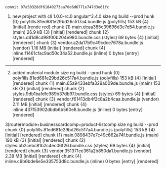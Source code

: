 	commit 07a50328df61840273aa70e6d6771e747d3e61fc
1) new project with cli 1.0.0-rc.0 angular^2.4.0
  size ng build --prod
  hunk    {0} polyfills.81ed681e29bd26c517a4.bundle.js (polyfills) 153 kB {4} [initial] [rende
red]
chunk    {1} main.dcaa385c39696d3e7d54.bundle.js (main) 26.9 kB {3} [initial] [rendered]
chunk    {2} styles.d41d8cd98f00b204e980.bundle.css (styles) 69 bytes {4} [initial] [rendered
]
chunk    {3} vendor.a2da17b9c49cdce7678a.bundle.js (vendor) 1.16 MB [initial] [rendered]
chunk    {4} inline.f1461cfac9ad50c34a52.bundle.js (inline) 0 bytes [entry] [rendered]
--------------------
2) added material module
size ng build --prod
  hunk    {0} polyfills.81ed681e29bd26c517a4.bundle.js (polyfills) 153 kB {4} [initial] [rendered]
chunk    {1} main.65a9433ebfa329a009de.bundle.js (main) 153 kB {3} [initial] [rendered]
chunk    {2} styles.9db1bafdfc989b37db97.bundle.css (styles) 69 bytes {4} [initial] [rendered]
chunk    {3} vendor.f61413db4f2c8a2b4caa.bundle.js (vendor) 2.11 MB [initial] [rendered]
chunk    {4} inline.437f53902dbdb6b560e8.bundle.js (inline) 0 bytes [entry] [rendered]

3)routermodule+businesscardcomp+product-listcomp
size ng build --prod
chunk    {0} polyfills.81ed681e29bd26c517a4.bundle.js (polyfills) 153 kB {4} [initial] [rendered]
chunk    {1} main.0898437e7c49c662a74f.bundle.js (main) 190 kB {3} [initial] [rendered]
chunk    {2} styles.bb2cebc81b2c4ec06f26.bundle.css (styles) 69 bytes {4} [initial] [rendered]
chunk    {3} vendor.351371ee361a2b850da1.bundle.js (vendor) 2.38 MB [initial] [rendered]
chunk    {4} inline.c9b6bde6e5e335753d8c.bundle.js (inline) 0 bytes [entry] [rendered]

